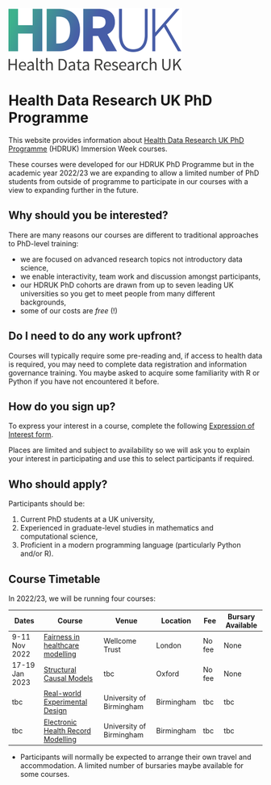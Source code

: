 ![Health Data Research UK](images/logo.svg)

# Health Data Research UK PhD Programme

This website provides information about [Health Data Research UK PhD Programme](https://www.hdruk.ac.uk/careers-in-health-data-science/further-education/phd-programme/) (HDRUK) Immersion Week courses.

These courses were developed for our HDRUK PhD Programme but in the academic year 2022/23 we are expanding to allow a limited number of PhD students from outside of programme to participate in our courses with a view to expanding further in the future.

## Why should you be interested?

There are many reasons our courses are different to traditional approaches to PhD-level training:

- we are focused on advanced research topics not introductory data science,
- we enable interactivity, team work and discussion amongst participants,
- our HDRUK PhD cohorts are drawn from up to seven leading UK universities so you get to meet people from many different backgrounds,
- some of our costs are *free* (!)

## Do I need to do any work upfront?

Courses will typically require some pre-reading and, if access to health data is required, you may need to complete data registration and information governance training. You maybe asked to acquire some familiarity with R or Python if you have not encountered it before.

## How do you sign up?

To express your interest in a course, complete the following [Expression of Interest form](https://forms.gle/WVNmAMLzf1Rx9t4G9).

Places are limited and subject to availability so we will ask you to explain your interest in participating and use this to select participants if required.

## Who should apply?

Participants should be:

1. Current PhD students at a UK university,
2. Experienced in graduate-level studies in mathematics and computational science,
3. Proficient in a modern programming language (particularly Python and/or R).

## Course Timetable

In 2022/23, we will be running four courses:

| Dates | Course | Venue | Location | Fee | Bursary Available |
| ----- | ------| ------ | --------- | --- | ---------------- | 
| 9-11 Nov 2022 |  [Fairness in healthcare modelling](courses/fairness.md) | Wellcome Trust | London | No fee | None |
| 17-19 Jan 2023 | [Structural Causal Models](courses/causal.md) | tbc | Oxford | No fee | None |
| tbc | [Real-world Experimental Design](courses/exptdesign.md) | University of Birmingham | Birmingham | tbc | tbc |
| tbc | [Electronic Health Record Modelling](courses/pioneer.md) | University of Birmingham | Birmingham | tbc | tbc |

* Participants will normally be expected to arrange their own travel and accommodation. A limited number of bursaries maybe available for some courses.
